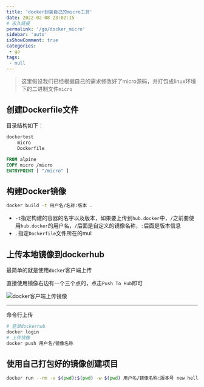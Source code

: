 ```yaml
---
title: 'docker封装自己的micro工具'
date: 2022-02-08 23:02:15
# 永久链接
permalink: '/go/docker_micro'
sidebar: 'auto'
isShowComment: true
categories:
 - go
tags:
 - null
---
```




>   这里假设我们已经根据自己的需求修改好了micro源码，并打包成linux环境下的二进制文件`micro`

## 创建Dockerfile文件

目录结构如下：

```bash
dockertest
	micro
	Dockerfile
```

```dockerfile
FROM alpine
COPY micro /micro
ENTRYPOINT [ "/micro" ]
```



## 构建Docker镜像

```bash
docker build -t 用户名/名称:版本 .
```

-   `-t`指定构建的容器的名字以及版本，如果要上传到`hub.docker`中，`/`之前要使用`hub.docker`的用户名，`/`后面是自定义的镜像名称，`:`后面是版本信息
-   `.`指定`Dockerfile`文件所在的mul



## 上传本地镜像到dockerhub

最简单的就是使用`docker`客户端上传

直接使用镜像右边有一个三个点的，点击`Push To Hub`即可

![docker客户端上传镜像](https://gitee.com/wxvirus/img/raw/master/img/20220208231437.png)

---

命令行上传

```bash
# 登录dockerhub
docker login
# 上传镜像
docker push 用户名/镜像名称
```



## 使用自己打包好的镜像创建项目

```bash
docker run --rm -v $(pwd):$(pwd) -w $(pwd) 用户名/镜像名称:版本号 new hello
```

